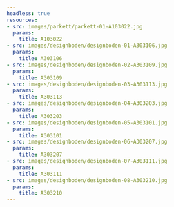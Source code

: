 ```yaml
---
headless: true
resources:
- src: images/parkett/parkett-01-A103022.jpg
  params:
    title: A103022
- src: images/designboden/designboden-01-A303106.jpg
  params:
    title: A303106
- src: images/designboden/designboden-02-A303109.jpg
  params:
    title: A303109
- src: images/designboden/designboden-03-A303113.jpg
  params:
    title: A303113
- src: images/designboden/designboden-04-A303203.jpg
  params:
    title: A303203
- src: images/designboden/designboden-05-A303101.jpg
  params:
    title: A303101
- src: images/designboden/designboden-06-A303207.jpg
  params:
    title: A303207
- src: images/designboden/designboden-07-A303111.jpg
  params:
    title: A303111
- src: images/designboden/designboden-08-A303210.jpg
  params:
    title: A303210
---
```

